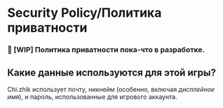 # Security Policy/Политика приватности
### 🚧 [WIP] Политика приватности пока-что в разработке.

## Какие данные используются для этой игры?
Chi.zhik использует почту, никнейм (особенно, включая *дисплейное имя*), и пароль,
использованные для игрового аккаунта.


